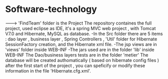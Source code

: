 # Software-technology
---> 'FindTeam' folder is the Project
The repository containes the full project, used eclipse as IDE,  it's a spring MVC web project  , with Tomcat V7.0 and Hibernate, MySQL as database.
-In the Src folder there are 5 items : 
dao layer , business layer , Spring Controllers , 'Util' folder for Hibernate SessionFactory creation, and the Hibernate xml file.
-The jsp views are in  'views' folder inside WEB-INF
-The jars used are in the folder 'lib' inside WEB-INF
The Dao/business layers tests are in the folder 'metier'
The database will be created authomatically ( based on hibernate config files ) after the first start of the project , you can speficify or modify these information in the file 'Hibernate.cfg.xml'.
